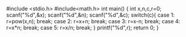 #include <stdio.h>
#include<math.h>
int main() {
    int x,n,c,r=0;
    scanf("%d",&x);
    scanf("%d",&n);
    scanf("%d",&c);
    switch(c){
        case 1:
        r=pow(x,n);
        break;
        case 2:
        r=x+n;
        break;
        case 3:
        r=x-n;
        break;
        case 4:
        r=x*n;
        break;
        case 5:
        r=x/n;
        break;
    }
    printf("%d",r);
    return 0;
}
